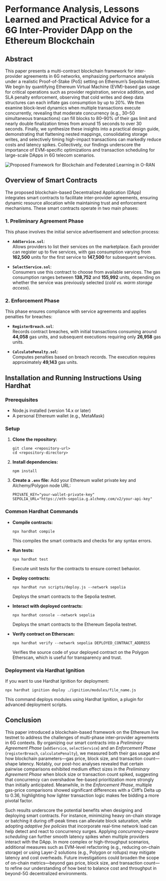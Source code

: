 
# Performance Analysis, Lessons Learned and Practical Advice for a 6G Inter-Provider DApp on the Ethereum Blockchain

## Abstract

This paper presents a multi-contract blockchain framework for inter-provider agreements in 6G networks, emphasizing performance analysis under a realistic Proof-of-Stake (PoS) setting on Ethereum’s Sepolia testnet. We begin by quantifying Ethereum Virtual Machine (EVM)-based gas usage for critical operations such as provider registration, service addition, and SLA penalty enforcement, observing that cold writes and deep data structures can each inflate gas consumption by up to 20\%. We then examine block-level dynamics when multiple transactions execute concurrently, revealing that moderate concurrency (e.g., 30–50 simultaneous transactions) can fill blocks to 80–90\% of their gas limit and nearly double finalization times from around 15 seconds to over 30 seconds. Finally, we synthesize these insights into a practical design guide, demonstrating that flattening nested mappings, consolidating storage writes, and selectively timing high-impact transactions can markedly reduce costs and latency spikes. Collectively, our findings underscore the importance of EVM-specific optimizations and transaction scheduling for large-scale DApps in 6G telecom scenarios.



![Proposed Framework for Blockchain and Federated Learning in O-RAN](Framework_InP_DApp.png)

## Overview of Smart Contracts

The proposed blockchain-based Decentralized Application (DApp) integrates smart contracts to facilitate inter-provider agreements, ensuring dynamic resource allocation while maintaining trust and enforcement mechanisms. These smart contracts operate in two main phases:

### **1. Preliminary Agreement Phase**
This phase involves the initial service advertisement and selection process:

- **`AddService.sol`**:  
  Allows providers to list their services on the marketplace. Each provider can register up to five services, with gas consumption varying from **162,500** units for the first service to **147,500** for subsequent services.

- **`SelectService.sol`**:  
  Consumers use this contract to choose from available services. The gas consumption ranges between **138,752** and **155,992** units, depending on whether the service was previously selected (*cold vs. warm storage access*).

### **2. Enforcement Phase**
This phase ensures compliance with service agreements and applies penalties for breaches:

- **`RegisterBreach.sol`**:  
  Records contract breaches, with initial transactions consuming around **44,058** gas units, and subsequent executions requiring only **26,958** gas units.

- **`CalculatePenalty.sol`**:  
  Computes penalties based on breach records. The execution requires approximately **49,143** gas units.



## Installation and Running Instructions Using Hardhat

### Prerequisites

- Node.js installed (version 14.x or later)
- A personal Ethereum wallet (e.g., MetaMask)

### Setup

1. **Clone the repository:**
   ```
   git clone <repository-url>
   cd <repository-directory>
   ```

2. **Install dependencies:**
   ```
   npm install
   ```

3. **Create a `.env` file:**
   Add your Ethereum wallet private key and Alchemy/Polygon node URL:
   ```
   PRIVATE_KEY="your-wallet-private-key"
   SEPOLIA_URL="https://eth-sepolia.g.alchemy.com/v2/your-api-key"

   ```

### Common Hardhat Commands

- **Compile contracts:**
  ```
  npx hardhat compile
  ```
  This compiles the smart contracts and checks for any syntax errors.

- **Run tests:**
  ```
  npx hardhat test
  ```
  Execute unit tests for the contracts to ensure correct behavior.

- **Deploy contracts:**
  ```
  npx hardhat run scripts/deploy.js --network sepolia
  ```
  Deploys the smart contracts to the Sepolia testnet.

- **Interact with deployed contracts:**
  ```
  npx hardhat console --network sepolia
  ```
  Deploys the smart contracts to the Ethereum Sepolia testnet.

- **Verify contract on Etherscan:**
  ```
  npx hardhat verify --network sepolia DEPLOYED_CONTRACT_ADDRESS
  ```
  Verifies the source code of your deployed contract on the Polygon Etherscan, which is useful for transparency and trust.

### Deployment via Hardhat Ignition

If you want to use Hardhat Ignition for deployment:
```
npx hardhat ignition deploy ./ignition/modules/file_name.js
```
This command deploys modules using Hardhat Ignition, a plugin for advanced deployment scripts.

## Conclusion

This paper introduced a blockchain-based framework on the Ethereum live testnet to address the challenges of multi-phase inter-provider agreements in 6G contexts. By organizing our smart contracts into a *Preliminary Agreement Phase* (`addService`, `selectService`) and an *Enforcement Phase* (`registerBreach`, `calculatePenalty`), we measured both their gas usage and how blockchain parameters—gas price, block size, and transaction count—shape latency. Notably, our post-hoc analyses revealed that certain pairwise comparisons exhibited medium effect sizes in the *Preliminary Agreement Phase* when block size or transaction count spiked, suggesting that concurrency can overshadow fee-based prioritization more strongly than initially anticipated. Meanwhile, in the *Enforcement Phase*, multiple gas-price comparisons showed significant differences with a Cliff’s Delta up to 0.36, highlighting how lighter transaction logic makes fee bidding a more pivotal factor.

Such results underscore the potential benefits when designing and deploying smart contracts. For instance, minimizing heavy on-chain storage or batching it during off-peak times can alleviate block saturation, while adopting *adaptive fee policies* that incorporate real-time network load can help detect and react to concurrency surges. Applying *concurrency-aware scheduling* can further smooth latency spikes when multiple providers interact with the DApp. In more complex or high-throughput scenarios, additional measures such as EVM-level refactoring (e.g., reducing on-chain storage) or using Layer-2 solutions (e.g., Polygon or rollups) may mitigate latency and cost overheads. Future investigations could broaden the scope of on-chain metrics—beyond gas price, block size, and transaction count—to refine our understanding of how best to balance cost and throughput in beyond-5G decentralized environments.
